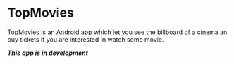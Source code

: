 # TopMovies
TopMovies is an Android app which let you see the billboard of a cinema an buy tickets if you are interested in watch some movie.

***This app is in development***
